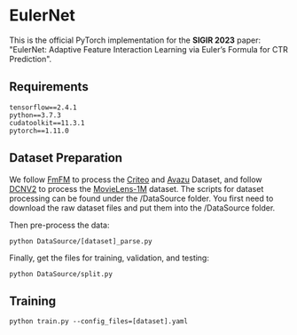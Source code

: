 # EulerNet
This is the official PyTorch implementation for the **SIGIR 2023** paper: "EulerNet: Adaptive Feature Interaction Learning via Euler’s Formula for CTR Prediction".

## Requirements

```
tensorflow==2.4.1
python==3.7.3
cudatoolkit==11.3.1
pytorch==1.11.0
```

## Dataset Preparation

We follow [FmFM](https://github.com/yahoo/FmFM) to process the [Criteo](http://labs.criteo.com/2014/02/kaggle-display-advertising-challenge-dataset/) and [Avazu](https://www.kaggle.com/c/avazu-ctr-prediction/data) Dataset, and follow [DCNV2](https://dl.acm.org/doi/abs/10.1145/3442381.3450078) to process the [MovieLens-1M](https://drive.google.com/drive/folders/1so0lckI6N6_niVEYaBu-LIcpOdZf99kj?usp=sharing) dataset.
The scripts for dataset processing can be found under the /DataSource folder.
You first need to download the raw dataset files and put them into the /DataSource folder.

Then pre-process the data:
```
python DataSource/[dataset]_parse.py
```

Finally, get the files for training, validation, and testing:
```
python DataSource/split.py
```

## Training

```
python train.py --config_files=[dataset].yaml
```
